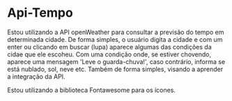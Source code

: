 # Api-Tempo

Estou utilizando a API openWeather para consultar a previsão do tempo em determinada cidade. De forma simples, o usuário digita a cidade e com um enter ou clicando em buscar (lupa) aparece algumas das condições da cidae que ele escoheu.
Com uma condição onde, se estiver chovendo, aparece uma mensagem 'Leve o guarda-chuva!', caso contrário, informa se está nublado, sol, neve etc. Também de forma simples, visando a aprender a integração da API.

Estou utilizando a biblioteca Fontawesome para os ícones.
